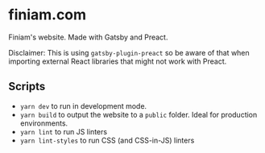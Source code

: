 # finiam.com

Finiam's website. Made with Gatsby and Preact.

Disclaimer: This is using `gatsby-plugin-preact` so be aware of that when importing external React libraries that might not work with Preact.

## Scripts
* `yarn dev` to run in development mode.
* `yarn build` to output the website to a `public` folder. Ideal for production environments.
* `yarn lint` to run JS linters
* `yarn lint-styles` to run CSS (and CSS-in-JS) linters
